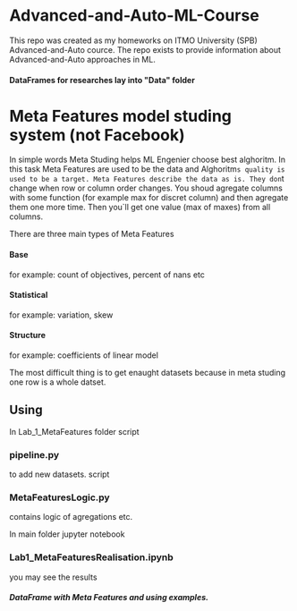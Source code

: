 # Advanced-and-Auto-ML-Course

This repo was created as my homeworks on ITMO University (SPB) Advanced-and-Auto cource.
The repo exists to provide information about Advanced-and-Auto approaches in ML.

#### DataFrames for researches lay into "Data" folder

# Meta Features model studing system (not Facebook)

In simple words Meta Studing helps ML Engenier choose best alghoritm. In this task Meta Features are used to be the data and Alghoritm`s quality is used to be a target.
Meta Features describe the data as is. They don`t change when row or column order changes.
You shoud agregate columns with some function (for example max for discret column) and then agregate them one more time. Then you`ll get one value (max of maxes) from all columns.

There are three main types of Meta Features

#### Base
for example: count of objectives, percent of nans etc
#### Statistical
for example: variation, skew
#### Structure
for example: coefficients of linear model

The most difficult thing is to get enaught datasets because in meta studing one row is a whole datset.

## Using 

In Lab_1_MetaFeatures folder 
script 
### pipeline.py 
to add new datasets.
script
### MetaFeaturesLogic.py
contains logic of agregations etc.

In main folder
jupyter notebook 
### Lab1_MetaFeaturesRealisation.ipynb
you may see the results
##### DataFrame with Meta Features and using examples.
